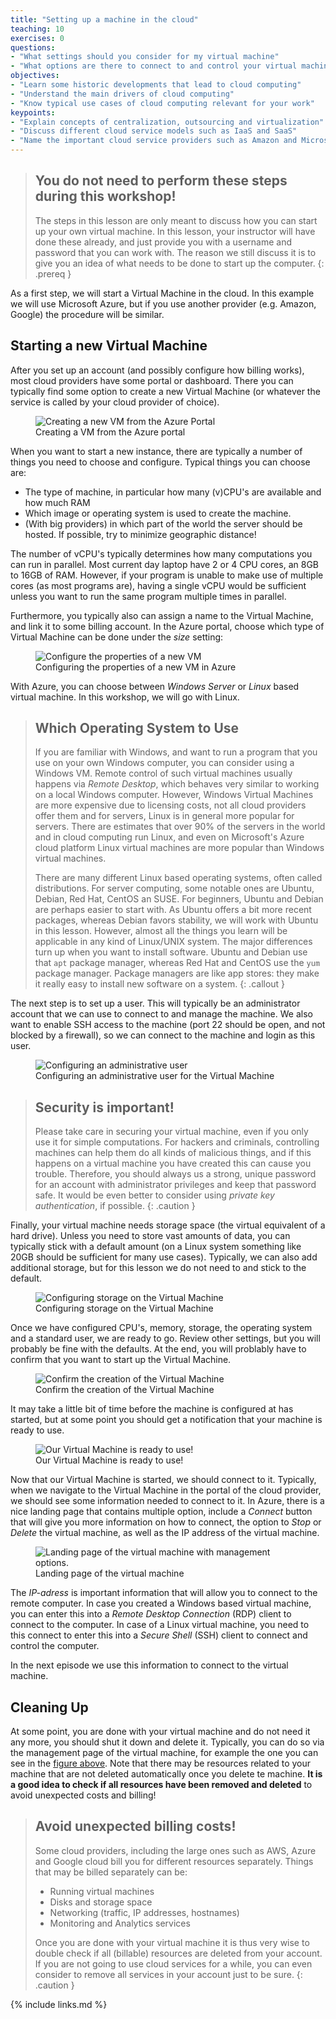 ```yaml
---
title: "Setting up a machine in the cloud"
teaching: 10
exercises: 0
questions:
- "What settings should you consider for my virtual machine"
- "What options are there to connect to and control your virtual machine"
objectives:
- "Learn some historic developments that lead to cloud computing"
- "Understand the main drivers of cloud computing"
- "Know typical use cases of cloud computing relevant for your work"
keypoints:
- "Explain concepts of centralization, outsourcing and virtualization"
- "Discuss different cloud service models such as IaaS and SaaS"
- "Name the important cloud service providers such as Amazon and Microsoft"
---
```


> ## You do not need to perform these steps during this workshop!
>
> The steps in this lesson are only meant to discuss how you can start up
> your own virtual machine. In this lesson, your instructor will have done
> these already, and just provide you with a username and password that
> you can work with. The reason we still discuss it is to give you an
> idea of what needs to be done to start up the computer.
{: .prereq }

As a first step, we will start a Virtual Machine in the cloud. In this example
we will use Microsoft Azure, but if you use another provider (e.g. Amazon, Google)
the procedure will be similar.

## Starting a new Virtual Machine

After you set up an account (and possibly configure how billing works), most cloud providers
have some portal or dashboard. There you can typically find some option to create a new
Virtual Machine (or whatever the service is called by your cloud provider of choice).

<figure>
    <img src="../fig/azure-create-vm.png" alt="Creating a new VM from the Azure Portal">
    <figcaption>Creating a VM from the Azure portal
    </figcaption>
</figure>

When you want to start a new instance, there are typically a number of things you need
to choose and configure. Typical things you can choose are:

* The type of machine, in particular how many (v)CPU's are available and how much RAM
* Which image or operating system is used to create the machine.
* (With big providers) in which part of the world the server should be hosted. If possible, try to minimize geographic distance!

The number of vCPU's typically determines how many computations you can run in parallel.
Most current day laptop have 2 or 4 CPU cores, an 8GB to 16GB of RAM. However, if your
program is unable to make use of multiple cores (as most programs are), having a single
vCPU would be sufficient unless you want to run the same program multiple times in parallel.

Furthermore, you typically also can assign a name to the Virtual Machine, and link
it to some billing account. In the Azure portal, choose which type of Virtual Machine
can be done under the *size* setting:

<figure>
    <img src="../fig/azure-create-vm-2.png" alt="Configure the properties of a new VM">
    <figcaption>Configuring the properties of a new VM in Azure</figcaption>
</figure>

With Azure, you can choose between *Windows Server* or *Linux* based virtual machine.
In this workshop, we will go with Linux.

> ## Which Operating System to Use
>
> If you are familiar with Windows, and want to run a program that you use on your
> own Windows computer, you can consider using a Windows VM. Remote control of such
> virtual machines usually happens via *Remote Desktop*, which behaves very similar
> to working on a local Windows computer. However, Windows Virtual Machines are 
> more expensive due to licensing costs, not all cloud providers offer them and 
> for servers, Linux is in general more popular for servers. There are estimates
> that over 90% of the servers in the world and in cloud computing run Linux,
> and even on Microsoft's Azure cloud platform Linux virtual machines are more
> popular than Windows virtual machines.
> 
> There are many different Linux based operating systems, often called distributions.
> For server computing, some notable ones are Ubuntu, Debian, Red Hat, CentOS an SUSE.
> For beginners, Ubuntu and Debian are perhaps easier to start with. As Ubuntu offers
> a bit more recent packages, whereas Debian favors stability, we will work with
> Ubuntu in this lesson. However, almost all the things you learn will be applicable
> in any kind of Linux/UNIX system. The major differences turn up when you want to
> install software. Ubuntu and Debian use that `apt` package manager, whereas Red Hat
> and CentOS use the `yum` package manager. Package managers are like app stores:
> they make it really easy to install new software on a system.
{: .callout }

The next step is to set up a user. This will typically be an administrator account
that we can use to connect to and manage the machine. We also want to enable SSH
access to the machine (port 22 should be open, and not blocked by a firewall),
so we can connect to the machine and login as this user.

<figure>
    <img src="../fig/azure-create-vm-3.png" alt="Configuring an administrative user">
    <figcaption>Configuring an administrative user for the Virtual Machine</figcaption>
</figure>

> ## Security is important!
>
> Please take care in securing your virtual machine, even if you only use it for simple
> computations. For hackers and criminals, controlling machines can help them do all
> kinds of malicious things, and if this happens on a virtual machine you have created
> this can cause you trouble. Therefore, you should always us a strong, unique
> password for an account with administrator privileges and keep that password safe.
> It would be even better to consider using *private key authentication*, if possible.
{: .caution }

Finally, your virtual machine needs storage space (the virtual equivalent of a hard drive).
Unless you need to store vast amounts of data, you can typically stick with a default amount
(on a Linux system something like 20GB should be sufficient for many use cases). Typically,
we can also add additional storage, but for this lesson we do not need to and stick to
the default.

<figure>
    <img src="../fig/azure-create-vm-4.png" alt="Configuring storage on the Virtual Machine">
    <figcaption>Configuring storage on the Virtual Machine</figcaption>
</figure>

Once we have configured CPU's, memory, storage, the operating system and a standard user,
we are ready to go. Review other settings, but you will probably be fine with the defaults.
At the end, you will problably have to confirm that you want to start up the Virtual Machine.

<figure>
    <img src="../fig/azure-create-vm-5.png" alt="Confirm the creation of the Virtual Machine">
    <figcaption>Confirm the creation of the Virtual Machine</figcaption>
</figure>

It may take a little bit of time before the machine is configured at has started, but at some
point you should get a notification that your machine is ready to use.

<figure>
    <img src="../fig/azure-create-vm-6.png" alt="Our Virtual Machine is ready to use!">
    <figcaption>Our Virtual Machine is ready to use!</figcaption>
</figure>

Now that our Virtual Machine is started, we should connect to it. Typically, when we
navigate to the Virtual Machine in the portal of the cloud provider, we should see some
information needed to connect to it. In Azure, there is a nice landing page that contains
multiple option, include a *Connect* button that will give you more information on how
to connect, the option to *Stop* or *Delete* the virtual machine, as well as the IP address
of the virtual machine.

<figure>
    <a name="vm-options"></a>
    <img src="../fig/azure-create-vm-7.png" alt="Landing page of the virtual machine with management options.">
    <figcaption>Landing page of the virtual machine</figcaption>
</figure>

The *IP-adress* is important information that will allow you to connect to the remote
computer. In case you created a Windows based virtual machine, you can enter this into
a *Remote Desktop Connection* (RDP) client to connect to the computer. In case of a Linux
virtual machine, you need to this connect to enter this into a *Secure Shell* (SSH) client
to connect and control the computer.

In the next episode we use this information to connect to the virtual machine.

## Cleaning Up

At some point, you are done with your virtual machine and do not need it
any more, you should shut it down and delete it. Typically, you can do
so via the management page of the virtual machine, for example the one
you can see in the <a href="#vm-options">figure above</a>. Note that
there may be resources related to your machine that are not deleted
automatically once you delete te machine. <strong>It is a good idea to
check if all resources have been removed and deleted</strong> to avoid
unexpected costs and billing!

> ## Avoid unexpected billing costs!
>
> Some cloud providers, including the large ones such as AWS, Azure and
> Google cloud bill you for different resources separately. Things that
> may be billed separately can be:
>
> * Running virtual machines
> * Disks and storage space
> * Networking (traffic, IP addresses, hostnames)
> * Monitoring and Analytics services
>
> Once you are done with your virtual machine it is thus very wise to 
> double check if all (billable) resources are deleted from your
> account. If you are not going to use cloud services for a while,
> you can even consider to remove all services in your account just
> to be sure.
{: .caution }

{% include links.md %}

